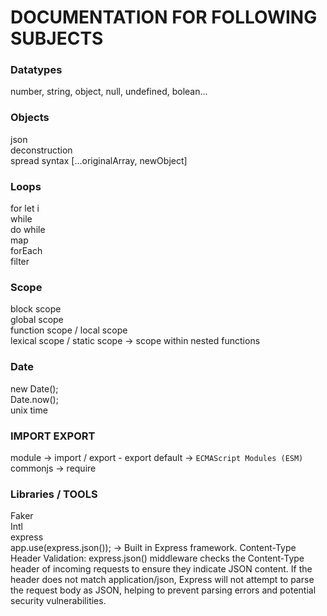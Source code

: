 # DOCUMENTATION FOR FOLLOWING SUBJECTS

### Datatypes
number, string, object, null, undefined, bolean...

### Objects
json
<br>
deconstruction
<br>
spread syntax [...originalArray, newObject]
<br>


### Loops
for let i
<br>
while
<br>
do while
<br>
map
<br>
forEach
<br>
filter


### Scope
block scope
<br>
global scope
<br>
function scope / local scope
<br>
lexical scope / static scope -> scope within nested functions
<br>


### Date
new Date();
<br>
Date.now();
<br>
unix time
<br>


### IMPORT EXPORT
module -> import / export - export default -> `ECMAScript Modules (ESM)`
<br>
commonjs -> require
<br>


### Libraries / TOOLS
Faker
<br>
Intl
<br>
express
<br>
app.use(express.json()); -> Built in Express framework. Content-Type Header Validation: express.json() middleware checks the Content-Type header of incoming requests to ensure they indicate JSON content. If the header does not match application/json, Express will not attempt to parse the request body as JSON, helping to prevent parsing errors and potential security vulnerabilities.